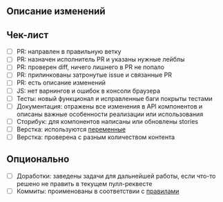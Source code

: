 ## Описание изменений

## Чек-лист

- [ ] PR: направлен в правильную ветку
- [ ] PR: назначен исполнитель PR и указаны нужные лейблы
- [ ] PR: проверен diff, ничего лишнего в PR не попало
- [ ] PR: прилинкованы затронутые issue и связанные PR
- [ ] PR: есть описание изменений
- [ ] JS: нет варнингов и ошибок в консоли браузера
- [ ] Тесты: новый функционал и исправленные баги покрыты тестами
- [ ] Документация: отражены все изменения в API компонентов и описаны важные особенности реализации или использования
- [ ] Сторибук: для компонентов написаны или обновлены stories
- [ ] Верстка: используются [переменные](../src/components/Theme)
- [ ] Верстка: проверена с разным количеством контента

## Опционально

- [ ] Доработки: заведены задачи для дальнейшей работы, если что-то решено не править в текущем пулл-реквесте
- [ ] Коммиты: проименованы в соответствии с [правилами](https://consta-uikit.vercel.app/?path=/docs/common-develop-commits-style--page)

